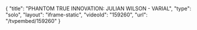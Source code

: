 {
    "title": "PHANTOM TRUE INNOVATION: JULIAN WILSON - VARIAL",
    "type": "solo",
    "layout": "iframe-static",
    "videoId": "159260",
    "url": "\/tvpembed\/159260"
}